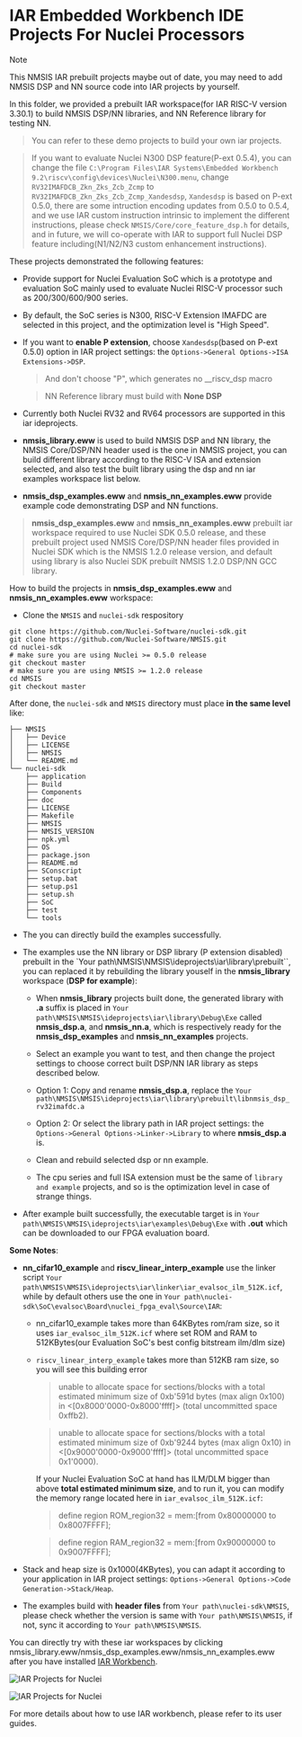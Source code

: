# IAR Embedded Workbench IDE Projects For Nuclei Processors

> [!NOTE]
> This NMSIS IAR prebuilt projects maybe out of date, you may need to add NMSIS DSP and NN source code into IAR projects
> by yourself.

In this folder, we provided a prebuilt IAR workspace(for IAR RISC-V version 3.30.1) to build NMSIS DSP/NN libraries, and NN Reference library for testing NN.

> You can refer to these demo projects to build your own iar projects.

> If you want to evaluate Nuclei N300 DSP feature(P-ext 0.5.4), you can change the file `C:\Program Files\IAR Systems\Embedded Workbench 9.2\riscv\config\devices\Nuclei\N300.menu`, change `RV32IMAFDCB_Zkn_Zks_Zcb_Zcmp` to `RV32IMAFDCB_Zkn_Zks_Zcb_Zcmp_Xandesdsp`, `Xandesdsp` is based on P-ext 0.5.0, there are some intruction encoding updates from 0.5.0 to 0.5.4, and we use IAR custom instruction intrinsic to implement the different instructions, please check `NMSIS/Core/core_feature_dsp.h` for details, and in future, we will co-operate with IAR to support full Nuclei DSP feature including(N1/N2/N3 custom enhancement instructions).

These projects demonstrated the following features:

- Provide support for Nuclei Evaluation SoC which is a prototype and evaluation SoC mainly
  used to evaluate Nuclei RISC-V processor such as 200/300/600/900 series.

- By default, the SoC series is N300, RISC-V Extension IMAFDC are selected in this project, and the optimization level is "High Speed".

- If you want to **enable P extension**, choose ``Xandesdsp``(based on P-ext 0.5.0) option in IAR project settings: the `Options->General Options->ISA Extensions->DSP`.
  > And don't choose "P", which generates no __riscv_dsp macro

  > NN Reference library must build with **None DSP**

- Currently both Nuclei RV32 and RV64 processors are supported in this iar ideprojects.

- **nmsis_library.eww** is used to build NMSIS DSP and NN library, the NMSIS Core/DSP/NN header used is the one in NMSIS project, you can build different library according to the RISC-V ISA and extension selected, and also test the built library using the dsp and nn iar examples workspace list below.

- **nmsis_dsp_examples.eww** and **nmsis_nn_examples.eww** provide example code demonstrating DSP and NN functions.

> **nmsis_dsp_examples.eww** and **nmsis_nn_examples.eww** prebuilt iar workspace required to use Nuclei SDK 0.5.0 release,
> and these prebuilt project used NMSIS Core/DSP/NN header files provided in Nuclei SDK which is the NMSIS 1.2.0
> release version, and default using library is also Nuclei SDK prebuilt NMSIS 1.2.0 DSP/NN GCC library.

How to build the projects in **nmsis_dsp_examples.eww** and **nmsis_nn_examples.eww** workspace:

* Clone the ``NMSIS`` and ``nuclei-sdk`` respository

```shell
git clone https://github.com/Nuclei-Software/nuclei-sdk.git
git clone https://github.com/Nuclei-Software/NMSIS.git
cd nuclei-sdk
# make sure you are using Nuclei >= 0.5.0 release
git checkout master
# make sure you are using NMSIS >= 1.2.0 release
cd NMSIS
git checkout master
```

After done, the ``nuclei-sdk`` and ``NMSIS`` directory must place **in the same level** like:

```shell
├── NMSIS
│   ├── Device
│   ├── LICENSE
│   ├── NMSIS
│   └── README.md
└── nuclei-sdk
    ├── application
    ├── Build
    ├── Components
    ├── doc
    ├── LICENSE
    ├── Makefile
    ├── NMSIS
    ├── NMSIS_VERSION
    ├── npk.yml
    ├── OS
    ├── package.json
    ├── README.md
    ├── SConscript
    ├── setup.bat
    ├── setup.ps1
    ├── setup.sh
    ├── SoC
    ├── test
    └── tools
```

* The you can directly build the examples successfully.
* The examples use the NN library or DSP library (P extension disabled) prebuilt in the `Your path\NMSIS\NMSIS\ideprojects\iar\library\prebuilt``, you can replaced it by rebuilding the library youself in the **nmsis_library** workspace (**DSP for example**):

  * When **nmsis_library** projects built done, the generated library with **.a** suffix is placed in `Your path\NMSIS\NMSIS\ideprojects\iar\library\Debug\Exe` called **nmsis_dsp.a**, and **nmsis_nn.a**, which is respectively ready for the **nmsis_dsp_examples** and **nmsis_nn_examples** projects.

  * Select an example you want to test, and then change the project settings to choose correct built DSP/NN IAR library as steps described below.

  * Option 1: Copy and rename **nmsis_dsp.a**, replace the `Your path\NMSIS\NMSIS\ideprojects\iar\library\prebuilt\libnmsis_dsp_rv32imafdc.a`

  * Option 2: Or select the library path in IAR project settings: the `Options->General Options->Linker->Library` to where **nmsis_dsp.a** is.

  * Clean and rebuild selected dsp or nn example.

  * The cpu series and full ISA extension must be the same of `library and example` projects, and so is the optimization level in case of strange things.

* After example built successfully, the executable target is in `Your path\NMSIS\NMSIS\ideprojects\iar\examples\Debug\Exe` with **.out** which can be downloaded to our FPGA evaluation board.

**Some Notes**:

* **nn_cifar10_example** and **riscv_linear_interp_example** use the linker script `Your path\NMSIS\NMSIS\ideprojects\iar\linker\iar_evalsoc_ilm_512K.icf`, while by default others use the one in `Your path\nuclei-sdk\SoC\evalsoc\Board\nuclei_fpga_eval\Source\IAR`:
  * nn_cifar10_example takes more than 64KBytes rom/ram size, so it uses `iar_evalsoc_ilm_512K.icf` where set ROM and RAM to 512KBytes(our Evaluation SoC's best config bitstream ilm/dlm size)

  * ``riscv_linear_interp_example`` takes more than 512KB ram size, so you will see this building error

    > unable to allocate space for sections/blocks with a total estimated minimum size of 0xb'591d bytes (max align 0x100) in <[0x8000'0000-0x8000'ffff]> (total uncommitted space 0xffb2).

    > unable to allocate space for sections/blocks with a total estimated minimum size of 0xb'9244 bytes (max align 0x10) in <[0x9000'0000-0x9000'ffff]> (total uncommitted space 0x1'0000).

    If your Nuclei Evaluation SoC at hand has ILM/DLM bigger than above **total estimated minimum size**, and to run it, you can modify the memory range located here in `iar_evalsoc_ilm_512K.icf`:

    > define region ROM_region32 = mem:[from 0x80000000 to 0x8007FFFF];

    > define region RAM_region32 = mem:[from 0x90000000 to 0x9007FFFF];

* Stack and heap size is 0x1000(4KBytes), you can adapt it according to your application in IAR project settings: `Options->General Options->Code Generation->Stack/Heap`.

* The examples build with **header files** from `Your path\nuclei-sdk\NMSIS`, please check whether the version is same with `Your path\NMSIS\NMSIS`, if not, sync it according to `Your path\NMSIS\NMSIS`.

You can directly try with these iar workspaces by clicking nmsis_library.eww/nmsis_dsp_examples.eww/nmsis_nn_examples.eww after you have installed [IAR Workbench](https://www.iar.com/riscv).

![IAR Projects for Nuclei](assests/nmsis_iar_projects.png)

![IAR Projects for Nuclei](assests/nmsis_iar_example_projects.png)

For more details about how to use IAR workbench, please refer to its user guides.
